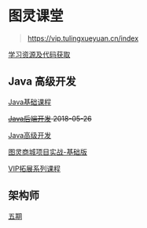 # 图灵课堂

> https://vip.tulingxueyuan.cn/index

[学习资源及代码获取](https://vip.tulingxueyuan.cn/detail/i_603ba644e4b0bf97019b97a4/1)

## Java 高级开发

[Java基础课程](https://vip.tulingxueyuan.cn/detail/p_60dc3664e4b03a0070b5cc05/8)

~~[Java后端开发](https://vip.tulingxueyuan.cn/detail/p_60be2b81e4b0c726421d1b9c/8) 2018-05-26~~

[Java高级开发](https://vip.tulingxueyuan.cn/detail/p_607d27c6e4b09890f0e4d272/8)

[图灵商城项目实战-基础版](https://vip.tulingxueyuan.cn/detail/p_607e83a2e4b09134c989f5cd/8)

[VIP拓展系列课程](https://vip.tulingxueyuan.cn/detail/p_6030b88fe4b0f176aed2dbab/8)

## 架构师

[五期](https://vip.tulingxueyuan.cn/detail/p_612b55ede4b0e1ddfcf25576/8)